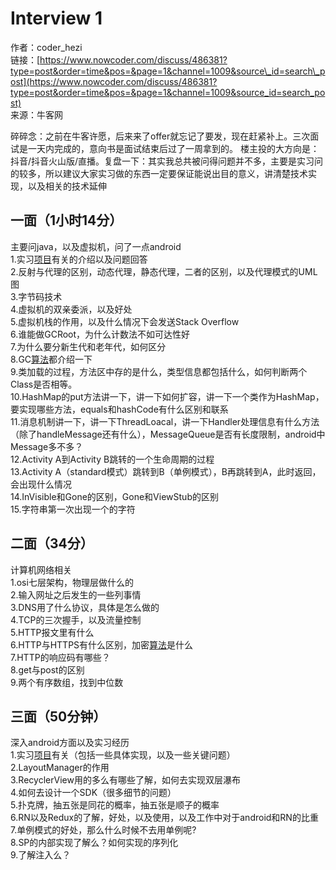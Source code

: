 # Interview 1

作者：coder\_hezi  
链接：[https://www.nowcoder.com/discuss/486381?type=post&order=time&pos=&page=1&channel=1009&source\_id=search\_post](https://www.nowcoder.com/discuss/486381?type=post&order=time&pos=&page=1&channel=1009&source_id=search_post)  
来源：牛客网

碎碎念：之前在牛客许愿，后来来了offer就忘记了要发，现在赶紧补上。三次面试是一天内完成的，意向书是面试结束后过了一周拿到的。 楼主投的大方向是：抖音/抖音火山版/直播。复盘一下：其实我总共被问得问题并不多，主要是实习问的较多，所以建议大家实习做的东西一定要保证能说出目的意义，讲清楚技术实现，以及相关的技术延伸

## 一面（1小时14分）

主要问java，以及虚拟机，问了一点android  
1.实习[项目](https://github.com/hishark/777-Interview-Notes/tree/ef739eabf33b61414b4af8a4ed176c4cd57067e6/jump/super-jump/word?word=项目/README.md)有关的介绍以及问题回答  
2.反射与代理的区别，动态代理，静态代理，二者的区别，以及代理模式的UML图  
3.字节码技术  
4.虚拟机的双亲委派，以及好处  
5.虚拟机栈的作用，以及什么情况下会发送Stack Overflow  
6.谁能做GCRoot，为什么计数法不如可达性好  
7.为什么要分新生代和老年代，如何区分  
8.GC[算法](https://github.com/hishark/777-Interview-Notes/tree/ef739eabf33b61414b4af8a4ed176c4cd57067e6/jump/super-jump/word?word=算法/README.md)都介绍一下  
9.类加载的过程，方法区中存的是什么，类型信息都包括什么，如何判断两个Class是否相等。  
10.HashMap的put方法讲一下，讲一下如何扩容，讲一下一个类作为HashMap，要实现哪些方法，equals和hashCode有什么区别和联系  
11.消息机制讲一下，讲一下ThreadLoacal，讲一下Handler处理信息有什么方法（除了handleMessage还有什么），MessageQueue是否有长度限制，android中Message多不多？  
12.Activity A到Activity B跳转的一个生命周期的过程  
13.Activity A（standard模式）跳转到B（单例模式），B再跳转到A，此时返回，会出现什么情况  
14.InVisible和Gone的区别，Gone和ViewStub的区别  
15.字符串第一次出现一个的字符

## 二面（34分）

计算机网络相关  
1.osi七层架构，物理层做什么的  
2.输入网址之后发生的一些列事情  
3.DNS用了什么协议，具体是怎么做的  
4.TCP的三次握手，以及流量控制  
5.HTTP报文里有什么  
6.HTTP与HTTPS有什么区别，加密[算法](https://github.com/hishark/777-Interview-Notes/tree/ef739eabf33b61414b4af8a4ed176c4cd57067e6/jump/super-jump/word?word=算法/README.md)是什么  
7.HTTP的响应码有哪些？  
8.get与post的区别  
9.两个有序数组，找到中位数

## 三面（50分钟）

深入android方面以及实习经历  
1.实习[项目](https://github.com/hishark/777-Interview-Notes/tree/ef739eabf33b61414b4af8a4ed176c4cd57067e6/jump/super-jump/word?word=项目/README.md)有关（包括一些具体实现，以及一些关键问题）  
2.LayoutManager的作用  
3.RecyclerView用的多么有哪些了解，如何去实现双层瀑布  
4.如何去设计一个SDK（很多细节的问题）  
5.扑克牌，抽五张是同花的概率，抽五张是顺子的概率  
6.RN以及Redux的了解，好处，以及使用，以及工作中对于android和RN的比重  
7.单例模式的好处，那么什么时候不去用单例呢?  
8.SP的内部实现了解么？如何实现的序列化  
9.了解注入么？

